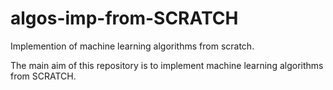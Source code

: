 # algos-imp-from-SCRATCH
Implemention of machine learning algorithms from scratch.

The main aim of this repository is to implement machine learning algorithms from SCRATCH.
